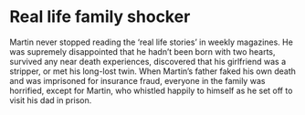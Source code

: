 Real life family shocker
========================
Martin never stopped reading the ‘real life stories’ in weekly magazines. He was supremely disappointed that he hadn’t been born with two hearts, survived any near death experiences, discovered that his girlfriend was a stripper, or met his long-lost twin. When Martin’s father faked his own death and was imprisoned for insurance fraud, everyone in the family was horrified, except for Martin, who whistled happily to himself as he set off to visit his dad in prison.